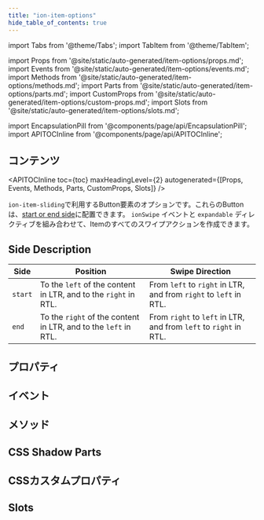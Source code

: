 ```yaml
---
title: "ion-item-options"
hide_table_of_contents: true
---
```

import Tabs from '@theme/Tabs';
import TabItem from '@theme/TabItem';

import Props from '@site/static/auto-generated/item-options/props.md';
import Events from '@site/static/auto-generated/item-options/events.md';
import Methods from '@site/static/auto-generated/item-options/methods.md';
import Parts from '@site/static/auto-generated/item-options/parts.md';
import CustomProps from '@site/static/auto-generated/item-options/custom-props.md';
import Slots from '@site/static/auto-generated/item-options/slots.md';

<head>
  <title>ion-item-options: Option Button Components for Ionic Apps</title>
  <meta name="description" content="ion-item-optionsはion-item-slidingのためのものです。このオプションボタンは、開始側と終了側のどちらにも配置することができます。Ionicアプリでの使用については、こちらをご覧ください。" />
</head>

import EncapsulationPill from '@components/page/api/EncapsulationPill';
import APITOCInline from '@components/page/api/APITOCInline';



<h2 className="table-of-contents__title">コンテンツ</h2>

<APITOCInline
  toc={toc}
  maxHeadingLevel={2}
  autogenerated={[Props, Events, Methods, Parts, CustomProps, Slots]}
/>



`ion-item-sliding`で利用するButton要素のオプションです。これらのButtonは、[start or end side](#side-description)に配置できます。
`ionSwipe` イベントと `expandable` ディレクティブを組み合わせて、Itemのすべてのスワイプアクションを作成できます。


## Side Description

| Side    | Position                                                        | Swipe Direction                                                   |
|---------|-----------------------------------------------------------------|-------------------------------------------------------------------|
| `start` | To the `left` of the content in LTR, and to the `right` in RTL. | From `left` to `right` in LTR, and from `right` to `left` in RTL. |
| `end`   | To the `right` of the content in LTR, and to the `left` in RTL. | From `right` to `left` in LTR, and from `left` to `right` in RTL. |




## プロパティ
<Props />

## イベント
<Events />

## メソッド
<Methods />

## CSS Shadow Parts
<Parts />

## CSSカスタムプロパティ
<CustomProps />

## Slots
<Slots />